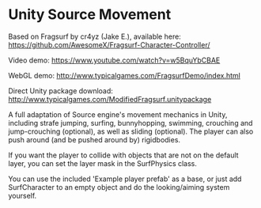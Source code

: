 # Unity Source Movement
Based on Fragsurf by cr4yz (Jake E.), available here: https://github.com/AwesomeX/Fragsurf-Character-Controller/

Video demo: https://www.youtube.com/watch?v=w5BquYbCBAE

WebGL demo: http://www.typicalgames.com/FragsurfDemo/index.html

Direct Unity package download: http://www.typicalgames.com/ModifiedFragsurf.unitypackage


A full adaptation of Source engine's movement mechanics in Unity, including strafe jumping, surfing, bunnyhopping, swimming, crouching and jump-crouching (optional), as well as sliding (optional). The player can also push around (and be pushed around by) rigidbodies.

If you want the player to collide with objects that are not on the default layer, you can set the layer mask in the SurfPhysics class.

You can use the included 'Example player prefab' as a base, or just add SurfCharacter to an empty object and do the looking/aiming system yourself.
